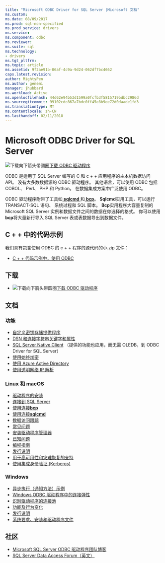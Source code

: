 ```yaml
---
title: "Microsoft ODBC Driver for SQL Server |Microsoft 文档"
ms.custom: 
ms.date: 08/09/2017
ms.prod: sql-non-specified
ms.prod_service: drivers
ms.service: 
ms.component: odbc
ms.reviewer: 
ms.suite: sql
ms.technology:
- drivers
ms.tgt_pltfrm: 
ms.topic: article
ms.assetid: 9f2ae91b-06af-4c9a-9d24-062df7bc4662
caps.latest.revision: 
author: MightyPen
ms.author: genemi
manager: jhubbard
ms.workload: Active
ms.openlocfilehash: 44d62e94b53d1599a0fcfb3f5815719bdbc2986d
ms.sourcegitcommit: 99102cdc867a7bdc0ff45e8b9ee72d0daade1fd3
ms.translationtype: MT
ms.contentlocale: zh-CN
ms.lasthandoff: 02/11/2018
---
```

# <a name="microsoft-odbc-driver-for-sql-server"></a>Microsoft ODBC Driver for SQL Server

![下载向下箭头带圆圈](../../ssdt/media/download.png)[下载 ODBC 驱动程序](../sql-connection-libraries.md#anchor-20-drivers-relational-access)

ODBC 是适用于 SQL Server 编写的 C 和 c + + 应用程序的主本机数据访问 API。 没有大多数数据源的 ODBC 驱动程序。 其他语言，可以使用 ODBC 包括 COBOL、 Perl、 PHP 和 Python。 在数据集成方案中广泛使用 ODBC。

ODBC 驱动程序附带了工具如[ **sqlcmd** ](../../tools/sqlcmd-utility.md)和[ **bcp**](../../tools/bcp-utility.md)。 **Sqlcmd**实用工具，可以运行 TRANSACT-SQL 语句、 系统过程和 SQL 脚本。 **Bcp**实用程序大容量复制的 Microsoft SQL Server 实例和数据文件之间的数据在你选择的格式。 你可以使用**bcp**将大量新行导入 SQL Server 表或表数据导出到数据文件。  

## <a name="code-example-in-c"></a>C + + 中的代码示例

我们具有包含使用 ODBC 的 c + + 程序的源代码的小.zip 文件：

- [C + + 代码示例中，使用 ODBC](../../odbc/reference/sample-odbc-program.md)

## <a name="download"></a>下载

- ![下载向下箭头带圆圈](../../ssdt/media/download.png)[下载 ODBC 驱动程序](../sql-connection-libraries.md#anchor-20-drivers-relational-access)

## <a name="documentation"></a>文档  

### <a name="features"></a>功能

- [自定义密钥存储提供程序](../../connect/odbc/custom-keystore-providers.md)
- [DSN 和连接字符串关键字和属性](dsn-connection-string-attribute.md)
- [SQL Server Native Client](../../relational-databases/native-client/features/sql-server-native-client-features.md) （提供的功能也应用，而无需 OLEDB，到 ODBC Driver for SQL Server）
- [使用始终加密](../../connect/odbc/using-always-encrypted-with-the-odbc-driver.md)
- [使用 Azure Active Directory](../../connect/odbc/using-azure-active-directory.md)
- [使用透明网络 IP 解析](../../connect/odbc/using-transparent-network-ip-resolution.md)

### <a name="linux-and-macos"></a>Linux 和 macOS

- [驱动程序的安装](../../connect/odbc/linux-mac/installing-the-microsoft-odbc-driver-for-sql-server.md)
- [连接到 SQL Server](../../connect/odbc/linux-mac/connection-string-keywords-and-data-source-names-dsns.md)
- [使用连接**bcp**](../../connect/odbc/linux-mac/connecting-with-bcp.md)
- [使用连接**sqlcmd**](../../connect/odbc/linux-mac/connecting-with-sqlcmd.md)
- [数据访问跟踪](../../connect/odbc/linux-mac/data-access-tracing-with-the-odbc-driver-on-linux.md)
- [常见问题](../../connect/odbc/linux-mac/frequently-asked-questions-faq-for-odbc-linux.md)
- [安装驱动程序管理器](../../connect/odbc/linux-mac/installing-the-driver-manager.md)
- [已知问题](../../connect/odbc/linux-mac/known-issues-in-this-version-of-the-driver.md)
- [编程指南](../../connect/odbc/linux-mac/programming-guidelines.md)
- [发行说明](../../connect/odbc/linux-mac/release-notes.md)
- [用于高可用性和灾难恢复的支持](../../connect/odbc/linux-mac/odbc-driver-on-linux-support-for-high-availability-disaster-recovery.md)
- [使用集成身份验证 (Kerberos)](../../connect/odbc/linux-mac/using-integrated-authentication.md)

### <a name="windows"></a>Windows

- [异步执行（通知方法）示例](../../connect/odbc/windows/asynchronous-execution-notification-method-sample.md)
- [Windows ODBC 驱动程序中的连接弹性](../../connect/odbc/windows/connection-resiliency-in-the-windows-odbc-driver.md)
- [识别驱动程序的连接池](../../connect/odbc/windows/driver-aware-connection-pooling-in-the-odbc-driver-for-sql-server.md)
- [功能及行为变化](../../connect/odbc/windows/features-of-the-microsoft-odbc-driver-for-sql-server-on-windows.md)
- [发行说明](../../connect/odbc/windows/release-notes.md)
- [系统要求、安装和驱动程序文件](../../connect/odbc/windows/system-requirements-installation-and-driver-files.md)



## <a name="community"></a>社区  
- [Microsoft SQL Server ODBC 驱动程序团队博客](http://blogs.msdn.com/sqlnativeclient/default.aspx)  
- [SQL Server Data Access Forum（英文）](http://social.technet.microsoft.com/Forums/en/sqldataaccess/threads)  
